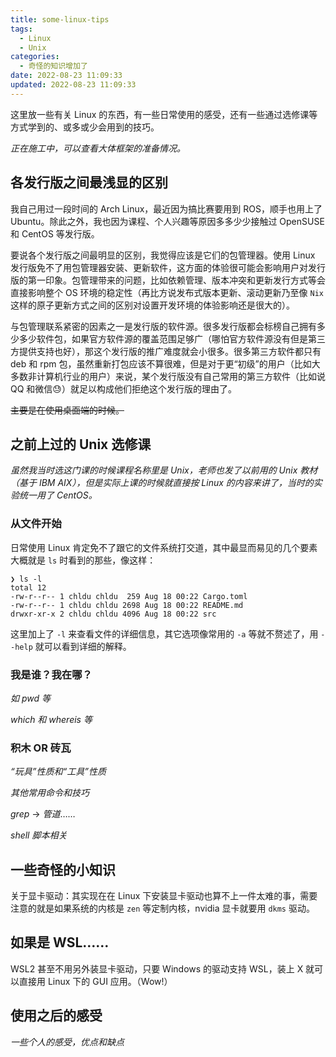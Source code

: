 ```yaml
---
title: some-linux-tips
tags:
  - Linux
  - Unix
categories:
  - 奇怪的知识增加了
date: 2022-08-23 11:09:33
updated: 2022-08-23 11:09:33
---
```


这里放一些有关 Linux 的东西，有一些日常使用的感受，还有一些通过选修课等方式学到的、或多或少会用到的技巧。

*正在施工中，可以查看大体框架的准备情况。*

<!-- more -->

## 各发行版之间最浅显的区别

我自己用过一段时间的 Arch Linux，最近因为搞比赛要用到 ROS，顺手也用上了 Ubuntu。除此之外，我也因为课程、个人兴趣等原因多多少少接触过 OpenSUSE 和 CentOS 等发行版。

要说各个发行版之间最明显的区别，我觉得应该是它们的包管理器。使用 Linux 发行版免不了用包管理器安装、更新软件，这方面的体验很可能会影响用户对发行版的第一印象。包管理带来的问题，比如依赖管理、版本冲突和更新发行方式等会直接影响整个 OS 环境的稳定性（再比方说发布式版本更新、滚动更新乃至像 `Nix` 这样的原子更新方式之间的区别对设置开发环境的体验影响还是很大的）。

与包管理联系紧密的因素之一是发行版的软件源。很多发行版都会标榜自己拥有多少多少软件包，如果官方软件源的覆盖范围足够广（哪怕官方软件源没有但是第三方提供支持也好），那这个发行版的推广难度就会小很多。很多第三方软件都只有 deb 和 rpm 包，虽然重新打包应该不算很难，但是对于更“初级”的用户（比如大多数非计算机行业的用户）来说，某个发行版没有自己常用的第三方软件（比如说 QQ 和微信😓️）就足以构成他们拒绝这个发行版的理由了。

~~主要是在使用桌面端的时候。~~

## 之前上过的 Unix 选修课

*虽然我当时选这门课的时候课程名称里是 Unix，老师也发了以前用的 Unix 教材（基于 IBM AIX），但是实际上课的时候就直接按 Linux 的内容来讲了，当时的实验统一用了 CentOS。*

### 从文件开始

日常使用 Linux 肯定免不了跟它的文件系统打交道，其中最显而易见的几个要素大概就是 `ls` 时看到的那些，像这样：

```shell
❯ ls -l
total 12
-rw-r--r-- 1 chldu chldu  259 Aug 18 00:22 Cargo.toml
-rw-r--r-- 1 chldu chldu 2698 Aug 18 00:22 README.md
drwxr-xr-x 2 chldu chldu 4096 Aug 18 00:22 src
```

这里加上了 `-l` 来查看文件的详细信息，其它选项像常用的 `-a` 等就不赘述了，用 `--help` 就可以看到详细的解释。

### 我是谁？我在哪？

*如 pwd 等*

*which 和 whereis 等*

### 积木 OR 砖瓦

*“玩具”性质和“工具”性质*

*其他常用命令和技巧*

*grep* -> *管道*……

*shell 脚本相关*

## 一些奇怪的小知识

关于显卡驱动：其实现在在 Linux 下安装显卡驱动也算不上一件太难的事，需要注意的就是如果系统的内核是 `zen` 等定制内核，nvidia 显卡就要用 `dkms` 驱动。

## 如果是 WSL……

WSL2 甚至不用另外装显卡驱动，只要 Windows 的驱动支持 WSL，装上 X 就可以直接用 Linux 下的 GUI 应用。（Wow!）

## 使用之后的感受

*一些个人的感受，优点和缺点*

